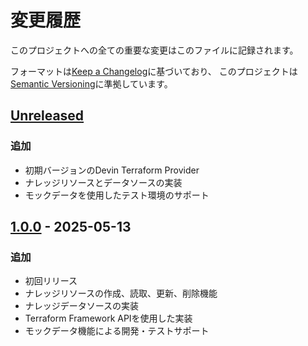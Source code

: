 # 変更履歴

このプロジェクトへの全ての重要な変更はこのファイルに記録されます。

フォーマットは[Keep a Changelog](https://keepachangelog.com/ja/1.0.0/)に基づいており、
このプロジェクトは[Semantic Versioning](https://semver.org/lang/ja/)に準拠しています。

## [Unreleased]

### 追加
- 初期バージョンのDevin Terraform Provider
- ナレッジリソースとデータソースの実装
- モックデータを使用したテスト環境のサポート

## [1.0.0] - 2025-05-13

### 追加
- 初回リリース
- ナレッジリソースの作成、読取、更新、削除機能
- ナレッジデータソースの実装
- Terraform Framework APIを使用した実装
- モックデータ機能による開発・テストサポート

[Unreleased]: https://github.com/hirosi1900day/terraform-provider-devin-knowledge/compare/v1.0.0...HEAD
[1.0.0]: https://github.com/hirosi1900day/terraform-provider-devin-knowledge/releases/tag/v1.0.0
